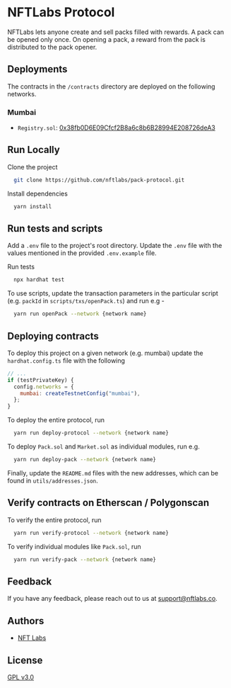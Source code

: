# NFTLabs Protocol

NFTLabs lets anyone create and sell packs filled with rewards. A pack can be opened only once. On opening a pack, a reward
from the pack is distributed to the pack opener.

## Deployments

The contracts in the `/contracts` directory are deployed on the following networks.

### Mumbai

- `Registry.sol`: [0x38fb0D6E09Cfcf2B8a6c8b6B28994E208726deA3](https://mumbai.polygonscan.com/address/0x38fb0D6E09Cfcf2B8a6c8b6B28994E208726deA3#code)

## Run Locally

Clone the project

```bash
  git clone https://github.com/nftlabs/pack-protocol.git
```

Install dependencies

```bash
  yarn install
```

## Run tests and scripts

Add a `.env` file to the project's root directory. Update the `.env` file with the values mentioned in the provided `.env.example` file.

Run tests

```bash
  npx hardhat test
```

To use scripts, update the transaction parameters in the particular script (e.g. `packId` in `scripts/txs/openPack.ts`) and run e.g -

```bash
  yarn run openPack --network {network name}
```

## Deploying contracts

To deploy this project on a given network (e.g. mumbai) update the `hardhat.config.ts` file with the following

```javascript
// ...
if (testPrivateKey) {
  config.networks = {
    mumbai: createTestnetConfig("mumbai"),
  };
}
```

To deploy the entire protocol, run

```bash
  yarn run deploy-protocol --network {network name}
```

To deploy `Pack.sol` and `Market.sol` as individual modules, run e.g.

```bash
  yarn run deploy-pack --network {network name}
```

Finally, update the `README.md` files with the new addresses, which can be found in `utils/addresses.json`.

## Verify contracts on Etherscan / Polygonscan

To verify the entire protocol, run

```bash
  yarn run verify-protocol --network {network name}
```

To verify individual modules like `Pack.sol`, run

```bash
  yarn run verify-pack --network {network name}
```

## Feedback

If you have any feedback, please reach out to us at support@nftlabs.co.

## Authors

- [NFT Labs](https://github.com/nftlabs)

## License

[GPL v3.0](https://choosealicense.com/licenses/gpl-3.0/)
